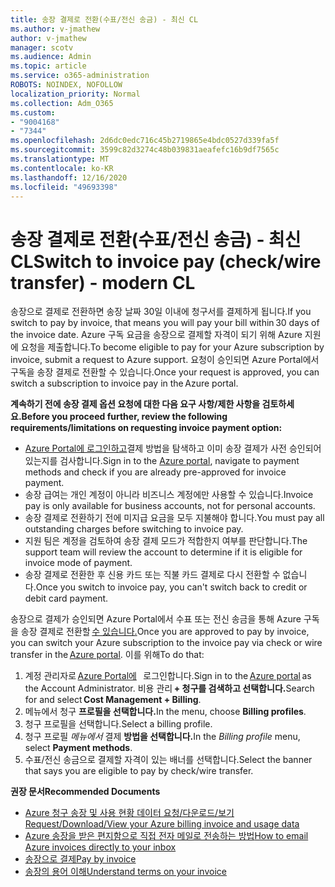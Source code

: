 ```yaml
---
title: 송장 결제로 전환(수표/전신 송금) - 최신 CL
ms.author: v-jmathew
author: v-jmathew
manager: scotv
ms.audience: Admin
ms.topic: article
ms.service: o365-administration
ROBOTS: NOINDEX, NOFOLLOW
localization_priority: Normal
ms.collection: Adm_O365
ms.custom:
- "9004168"
- "7344"
ms.openlocfilehash: 2d6dc0edc716c45b2719865e4bdc0527d339fa5f
ms.sourcegitcommit: 3599c82d3274c48b039831aeafefc16b9df7565c
ms.translationtype: MT
ms.contentlocale: ko-KR
ms.lasthandoff: 12/16/2020
ms.locfileid: "49693398"
---
```

# <a name="switch-to-invoice-pay-checkwire-transfer---modern-cl"></a><span data-ttu-id="469c1-102">송장 결제로 전환(수표/전신 송금) - 최신 CL</span><span class="sxs-lookup"><span data-stu-id="469c1-102">Switch to invoice pay (check/wire transfer) - modern CL</span></span>

<span data-ttu-id="469c1-103">송장으로 결제로 전환하면 송장 날짜 30일 이내에 청구서를 결제하게 됩니다.</span><span class="sxs-lookup"><span data-stu-id="469c1-103">If you switch to pay by invoice, that means you will pay your bill within 30 days of the invoice date.</span></span> <span data-ttu-id="469c1-104">Azure 구독 요금을 송장으로 결제할 자격이 되기 위해 Azure 지원에 요청을 제출합니다.</span><span class="sxs-lookup"><span data-stu-id="469c1-104">To become eligible to pay for your Azure subscription by invoice, submit a request to Azure support.</span></span> <span data-ttu-id="469c1-105">요청이 승인되면 Azure Portal에서 구독을 송장 결제로 전환할 수 있습니다.</span><span class="sxs-lookup"><span data-stu-id="469c1-105">Once your request is approved, you can switch a subscription to invoice pay in the Azure portal.</span></span>

<span data-ttu-id="469c1-106">**계속하기 전에 송장 결제 옵션 요청에 대한 다음 요구 사항/제한 사항을 검토하세요.**</span><span class="sxs-lookup"><span data-stu-id="469c1-106">**Before you proceed further, review the following requirements/limitations on requesting invoice payment option:**</span></span>

- <span data-ttu-id="469c1-107">[Azure Portal에 로그인하고](https://portal.azure.com/)결제 방법을 탐색하고 이미 송장 결제가 사전 승인되어 있는지를 검사합니다.</span><span class="sxs-lookup"><span data-stu-id="469c1-107">Sign in to the [Azure portal](https://portal.azure.com/), navigate to payment methods and check if you are already pre-approved for invoice payment.</span></span>
- <span data-ttu-id="469c1-108">송장 급여는 개인 계정이 아니라 비즈니스 계정에만 사용할 수 있습니다.</span><span class="sxs-lookup"><span data-stu-id="469c1-108">Invoice pay is only available for business accounts, not for personal accounts.</span></span>
- <span data-ttu-id="469c1-109">송장 결제로 전환하기 전에 미지급 요금을 모두 지불해야 합니다.</span><span class="sxs-lookup"><span data-stu-id="469c1-109">You must pay all outstanding charges before switching to invoice pay.</span></span>
- <span data-ttu-id="469c1-110">지원 팀은 계정을 검토하여 송장 결제 모드가 적합한지 여부를 판단합니다.</span><span class="sxs-lookup"><span data-stu-id="469c1-110">The support team will review the account to determine if it is eligible for invoice mode of payment.</span></span>
- <span data-ttu-id="469c1-111">송장 결제로 전환한 후 신용 카드 또는 직불 카드 결제로 다시 전환할 수 없습니다.</span><span class="sxs-lookup"><span data-stu-id="469c1-111">Once you switch to invoice pay, you can't switch back to credit or debit card payment.</span></span>

<span data-ttu-id="469c1-112">송장으로 결제가 승인되면 Azure Portal에서 수표 또는 전신 송금을 통해 Azure 구독을 송장 결제로 전환할 [수 있습니다.](https://portal.azure.com/)</span><span class="sxs-lookup"><span data-stu-id="469c1-112">Once you are approved to pay by invoice, you can switch your Azure subscription to the invoice pay via check or wire transfer in the [Azure portal](https://portal.azure.com/).</span></span>
<span data-ttu-id="469c1-113">이를 위해</span><span class="sxs-lookup"><span data-stu-id="469c1-113">To do that:</span></span>

1. <span data-ttu-id="469c1-114">계정 관리자로 [Azure Portal에](https://portal.azure.com/)   로그인합니다.</span><span class="sxs-lookup"><span data-stu-id="469c1-114">Sign in to the [Azure portal](https://portal.azure.com/) as the Account Administrator.</span></span> <span data-ttu-id="469c1-115">비용 관리 **+ 청구를 검색하고 선택합니다.**</span><span class="sxs-lookup"><span data-stu-id="469c1-115">Search for and select **Cost Management + Billing**.</span></span>
2. <span data-ttu-id="469c1-116">메뉴에서 청구 **프로필을 선택합니다.**</span><span class="sxs-lookup"><span data-stu-id="469c1-116">In the menu, choose **Billing profiles**.</span></span>
3. <span data-ttu-id="469c1-117">청구 프로필을 선택합니다.</span><span class="sxs-lookup"><span data-stu-id="469c1-117">Select a billing profile.</span></span>
4. <span data-ttu-id="469c1-118">청구 프로필 *메뉴에서* 결제 **방법을 선택합니다.**</span><span class="sxs-lookup"><span data-stu-id="469c1-118">In the *Billing profile* menu, select **Payment methods**.</span></span>
5. <span data-ttu-id="469c1-119">수표/전신 송금으로 결제할 자격이 있는 배너를 선택합니다.</span><span class="sxs-lookup"><span data-stu-id="469c1-119">Select the banner that says you are eligible to pay by check/wire transfer.</span></span>

<span data-ttu-id="469c1-120">**권장 문서**</span><span class="sxs-lookup"><span data-stu-id="469c1-120">**Recommended Documents**</span></span>

- [<span data-ttu-id="469c1-121">Azure 청구 송장 및 사용 현황 데이터 요청/다운로드/보기</span><span class="sxs-lookup"><span data-stu-id="469c1-121">Request/Download/View your Azure billing invoice and usage data</span></span>](https://docs.microsoft.com/azure/billing/billing-download-azure-invoice-daily-usage-date)
- [<span data-ttu-id="469c1-122">Azure 송장을 받은 편지함으로 직접 전자 메일로 전송하는 방법</span><span class="sxs-lookup"><span data-stu-id="469c1-122">How to email Azure invoices directly to your inbox</span></span>](https://docs.microsoft.com/azure/billing/billing-download-azure-invoice-daily-usage-date)
- [<span data-ttu-id="469c1-123">송장으로 결제</span><span class="sxs-lookup"><span data-stu-id="469c1-123">Pay by invoice</span></span>](https://docs.microsoft.com/azure/billing/billing-how-to-pay-by-invoice)
- [<span data-ttu-id="469c1-124">송장의 용어 이해</span><span class="sxs-lookup"><span data-stu-id="469c1-124">Understand terms on your invoice</span></span>](https://docs.microsoft.com/azure/billing/billing-understand-your-invoice)
